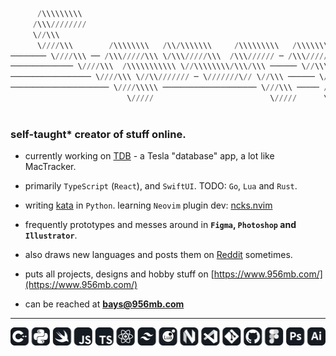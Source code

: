 ```python
      /\\\\\\\\\                                                                                             
     /\\\////////                                                                                            
     \//\\\                                                                                                  
      \////\\\        /\\\\\\\\   /\\/\\\\\\\     /\\\\\\\\\   /\\\\\\\\\     /\\\\\\\\\\\\\                 
──────── \////\\\ ── /\\\/////\\\ \/\\\/////\\\  /\\\////// ─ /\\\/////\\\ ─ /\\\/////////\\\ ───────────────
────────────── \////\\\  /\\\\\\\\\\\ \//\\\\\\\\/\\\/\\\ ────── \//\\\\\\\\/\\\ \/\\\ ───── \/\\\ ──────────
────────────────── \////\\\ \//\\/////// ─ \///////\// \//\\\ ────── \///////\// ─ \//\\\ ──── /\\\ ─────────
────────────────────── \////\\\\\ ───────────────────── \///\\\ ───── /\\\/\\\\\\ ── \///\\\\\\\\\/ ─────────
                          \/////                          \/////      \///\\\\\\       \/////////            
                                                                          \/////                             
```

<h3 align="left">self-taught* creator of stuff online.</h3>

- currently working on [TDB](https://www.tdb.fyi/) - a Tesla "database" app, a lot like MacTracker.

- primarily `TypeScript` (`React`), and `SwiftUI`. TODO: `Go`, `Lua` and `Rust`.

- writing [kata](https://github.com/956MB/Kata) in `Python`. learning `Neovim` plugin dev: [ncks.nvim](https://github.com/956MB/ncks.nvim)

- frequently prototypes and messes around in **`Figma`, `Photoshop` and `Illustrator`**.

- also draws new languages and posts them on [Reddit](https://www.reddit.com/user/bauera5) sometimes.

- puts all projects, designs and hobby stuff on [https://www.956mb.com/](https://www.956mb.com/)

- can be reached at **bays@956mb.com**

---

![icons](./icons-grey.svg)
